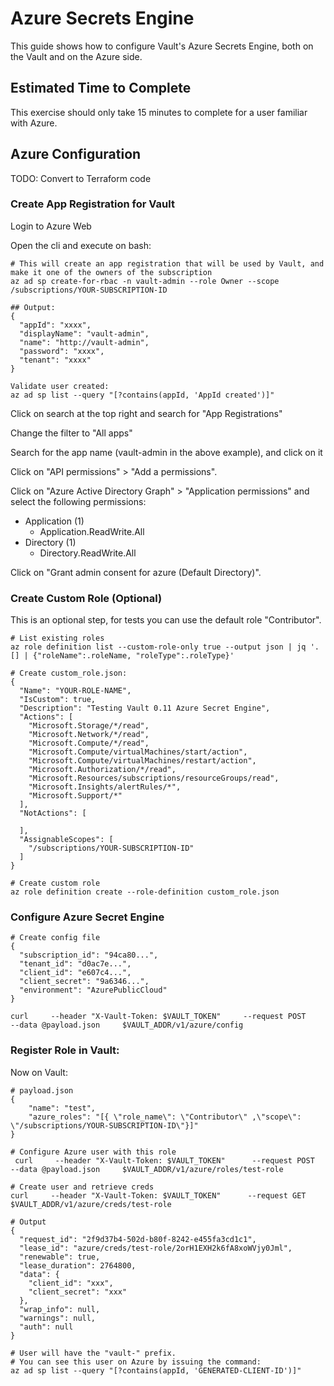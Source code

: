 #  Azure Secrets Engine
This guide shows how to configure Vault's Azure Secrets Engine, both on the Vault and on the Azure side.

## Estimated Time to Complete
This exercise should only take 15 minutes to complete for a user familiar with Azure.

## Azure Configuration
TODO: Convert to Terraform code

### Create App Registration for Vault
Login to Azure Web

Open the cli and execute on bash:

```
# This will create an app registration that will be used by Vault, and make it one of the owners of the subscription
az ad sp create-for-rbac -n vault-admin --role Owner --scope /subscriptions/YOUR-SUBSCRIPTION-ID

## Output:
{
  "appId": "xxxx",
  "displayName": "vault-admin",
  "name": "http://vault-admin",
  "password": "xxxx",
  "tenant": "xxxx"
}

Validate user created:
az ad sp list --query "[?contains(appId, 'AppId created')]"

```

Click on search at the top right and search for "App Registrations"

Change the filter to "All apps"

Search for the app name (vault-admin in the above example), and click on it

Click on "API permissions" > "Add a permissions".

Click on "Azure Active Directory Graph" > "Application permissions" and select the following permissions:
- Application (1)
  - Application.ReadWrite.All
- Directory (1)
   - Directory.ReadWrite.All
    
Click on "Grant admin consent for azure (Default Directory)".

### Create Custom Role (Optional)
This is an optional step, for tests you can use the default role "Contributor".

```
# List existing roles
az role definition list --custom-role-only true --output json | jq '.[] | {"roleName":.roleName, "roleType":.roleType}'

# Create custom_role.json:
{
  "Name": "YOUR-ROLE-NAME",
  "IsCustom": true,
  "Description": "Testing Vault 0.11 Azure Secret Engine",
  "Actions": [
    "Microsoft.Storage/*/read",
    "Microsoft.Network/*/read",
    "Microsoft.Compute/*/read",
    "Microsoft.Compute/virtualMachines/start/action",
    "Microsoft.Compute/virtualMachines/restart/action",
    "Microsoft.Authorization/*/read",
    "Microsoft.Resources/subscriptions/resourceGroups/read",
    "Microsoft.Insights/alertRules/*",
    "Microsoft.Support/*"
  ],
  "NotActions": [

  ],
  "AssignableScopes": [
    "/subscriptions/YOUR-SUBSCRIPTION-ID"
  ]
}

# Create custom role
az role definition create --role-definition custom_role.json
```

### Configure Azure Secret Engine
```
# Create config file
{
  "subscription_id": "94ca80...",
  "tenant_id": "d0ac7e...",
  "client_id": "e607c4...",
  "client_secret": "9a6346...",
  "environment": "AzurePublicCloud"
}

curl     --header "X-Vault-Token: $VAULT_TOKEN"     --request POST     --data @payload.json     $VAULT_ADDR/v1/azure/config
```

### Register Role in Vault:
Now on Vault:
```
# payload.json
{
    "name": "test", 
    "azure_roles": "[{ \"role_name\": \"Contributor\" ,\"scope\": \"/subscriptions/YOUR-SUBSCRIPTION-ID\"}]" 
}

# Configure Azure user with this role
 curl     --header "X-Vault-Token: $VAULT_TOKEN"      --request POST     --data @payload.json     $VAULT_ADDR/v1/azure/roles/test-role

# Create user and retrieve creds
curl     --header "X-Vault-Token: $VAULT_TOKEN"      --request GET    $VAULT_ADDR/v1/azure/creds/test-role 

# Output
{
  "request_id": "2f9d37b4-502d-b80f-8242-e455fa3cd1c1",
  "lease_id": "azure/creds/test-role/2orH1EXH2k6fA8xoWVjy0Jml",
  "renewable": true,
  "lease_duration": 2764800,
  "data": {
    "client_id": "xxx",
    "client_secret": "xxx"
  },
  "wrap_info": null,
  "warnings": null,
  "auth": null
}

# User will have the "vault-" prefix. 
# You can see this user on Azure by issuing the command:
az ad sp list --query "[?contains(appId, 'GENERATED-CLIENT-ID')]"
```